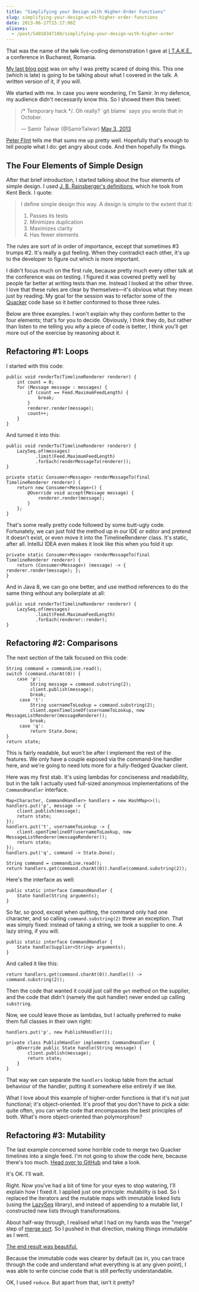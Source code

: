 ```yaml
---
title: "Simplifying your Design with Higher-Order Functions"
slug: simplifying-your-design-with-higher-order-functions
date: 2013-06-27T15:17:00Z
aliases:
  - /post/54018347100/simplifying-your-design-with-higher-order
---
```


That was the name of the ~~talk~~ live-coding demonstration I gave at [I
T.A.K.E.](http://itakeunconf.com/), a conference in Bucharest, Romania.

[My last blog
post](/post/51465038762/live-coding-at-a-conference-and-why-it-is-scary)
was on why I was pretty scared of doing this. This one (which is late)
is going to be talking about what I covered in the talk. A written
version of it, if you will.

<!--more-->

We started with me. In case you were wondering, I'm Samir. In my
defence, my audience didn't necessarily know this. So I showed them this
tweet:

> /\* Temporary hack \*/. Oh really? \`git blame\` says you wrote that
> in October.
>
> — Samir Talwar (@SamirTalwar) [May 3,
> 2013](https://twitter.com/SamirTalwar/statuses/330318101176524802)

[Peter Flint](https://twitter.com/drumbux) tells me that sums me up
pretty well. Hopefully that's enough to tell people what I do: get angry
about code. And then hopefully fix things.

## The Four Elements of Simple Design

After that brief introduction, I started talking about the four elements
of simple design. I used [J. B. Rainsberger's
definitions](http://www.jbrains.ca/permalink/the-four-elements-of-simple-design),
which he took from Kent Beck. I quote:

> I define simple design this way. A design is simple to the extent that
> it:
>
> 1.  Passes its tests
> 2.  Minimizes duplication
> 3.  Maximizes clarity
> 4.  Has fewer elements

The rules are sort of in order of importance, except that sometimes \#3
trumps \#2. It's really a gut feeling. When they contradict each other,
it's up to the developer to figure out which is more important.

I didn't focus much on the first rule, because pretty much every other
talk at the conference was on testing. I figured it was covered pretty
well by people far better at writing tests than me. Instead I looked at
the other three. I love that these rules are clear by themselves—it's
obvious what they mean just by reading. My goal for the session was to
refactor some of the [Quacker](https://github.com/SamirTalwar/Quacker)
code base so it better conformed to those three rules.

Below are three examples. I won't explain why they conform better to the
four elements; that's for you to decide. Obviously, I think they do, but
rather than listen to me telling you _why_ a piece of code is better, I
think you'll get more out of the exercise by reasoning about it.

## Refactoring \#1: Loops

I started with this code:

    public void renderTo(TimelineRenderer renderer) {
        int count = 0;
        for (Message message : messages) {
            if (count == Feed.MaximumFeedLength) {
                break;
            }
            renderer.render(message);
            count++;
        }
    }

And turned it into this:

    public void renderTo(TimelineRenderer renderer) {
        LazySeq.of(messages)
               .limit(Feed.MaximumFeedLength)
               .forEach(renderMessageTo(renderer));
    }

    private static Consumer<Message> renderMessageTo(final TimelineRenderer renderer) {
        return new Consumer<Message>() {
            @Override void accept(Message message) {
                renderer.render(message);
            }
        };
    }

That's some really pretty code followed by some butt-ugly code.
Fortunately, we can just fold the method up in our IDE or editor and
pretend it doesn't exist, or even move it into the TimelineRenderer
class. It's static, after all. IntelliJ IDEA even makes it look like
this when you fold it up:

    private static Consumer<Message> renderMessageTo(final TimelineRenderer renderer) {
        return (Consumer<Message>) (message) -> { renderer.render(message); };
    }

And in Java 8, we can go one better, and use method references to do the
same thing without any boilerplate at all:

    public void renderTo(TimelineRenderer renderer) {
        LazySeq.of(messages)
               .limit(Feed.MaximumFeedLength)
               .forEach(renderer::render);
    }

## Refactoring \#2: Comparisons

The next section of the talk focused on this code:

    String command = commandLine.read();
    switch (command.charAt(0)) {
        case 'p':
             String message = command.substring(2);
             client.publish(message);
             break;
         case 't':
             String usernameToLookup = command.substring(2);
             client.openTimelineOf(usernameToLookup, new MessageListRenderer(messageRenderer));
             break;
         case 'q':
             return State.Done;
    }
    return state;

This is fairly readable, but won't be after I implement the rest of the
features. We only have a couple exposed via the command-line handler
here, and we're going to need lots more for a fully-fledged Quacker
client.

Here was my first stab. It's using lambdas for conciseness and
readability, but in the talk I actually used full-sized anonymous
implementations of the `CommandHandler` interface.

    Map<Character, CommandHandler> handlers = new HashMap<>();
    handlers.put('p', message -> {
        client.publish(message);
        return state;
    });
    handlers.put('t', usernameToLookup -> {
        client.openTimelineOf(usernameToLookup, new MessageListRenderer(messageRenderer));
        return state;
    });
    handlers.put('q', command -> State.Done);

    String command = commandLine.read();
    return handlers.get(command.charAt(0)).handle(command.substring(2));

Here's the interface as well:

    public static interface CommandHandler {
        State handle(String arguments);
    }

So far, so good, except when quitting, the command only had one
character, and so calling `command.substring(2)` threw an exception.
That was simply fixed: instead of taking a string, we took a supplier to
one. A lazy string, if you will.

    public static interface CommandHandler {
        State handle(Supplier<String> arguments);
    }

And called it like this:

    return handlers.get(command.charAt(0)).handle(() -> command.substring(2));

Then the code that wanted it could just call the `get` method on the
supplier, and the code that didn't (namely the quit handler) never ended
up calling `substring`.

Now, we could leave those as lambdas, but I actually preferred to make
them full classes in their own right:

    handlers.put('p', new PublishHandler());

    private class PublishHandler implements CommandHandler {
        @Override public State handle(String message) {
            client.publish(message);
            return state;
        }
    }

That way we can separate the `handlers` lookup table from the actual
behaviour of the handler, putting it somewhere else entirely if we like.

What I love about this example of higher-order functions is that it's
not just functional; it's object-oriented. It's proof that you don't
have to pick a side: quite often, you can write code that encompasses
the best principles of both. What's more object-oriented than
polymorphism?

## Refactoring \#3: Mutability

The last example concerned some horrible code to merge two Quacker
timelines into a single feed. I'm not going to show the code here,
because there's too much. [Head over to
GitHub](https://github.com/SamirTalwar/Quacker/blob/840c527edd8867e3d0bdb5b6d9a300903cc53d76/src/main/java/com/noodlesandwich/quacker/communication/feed/AggregatedProfileFeed.java)
and take a look.

It's OK. I'll wait.

Right. Now you've had a bit of time for your eyes to stop watering, I'll
explain how I fixed it. I applied just one principle: mutability is bad.
So I replaced the iterators and the mutable maps with immutable linked
lists (using the [LazySeq](https://github.com/nurkiewicz/LazySeq)
library), and instead of appending to a mutable list, I constructed new
lists through transformations.

About half-way through, I realised what I had on my hands was the
"merge" step of [merge sort](http://en.wikipedia.org/wiki/Merge_sort).
So I pushed in that direction, making things immutable as I went.

[The end result was
beautiful.](https://github.com/SamirTalwar/Quacker/blob/ea5671480963cfebf4ec2122e726eb5300101975/src/main/java/com/noodlesandwich/quacker/communication/feed/AggregatedProfileFeed.java)

Because the immutable code was clearer by default (as in, you can trace
through the code and understand what everything is at any given point),
I was able to write concise code that is still perfectly understandable.

OK, I used `reduce`. But apart from that, isn't it pretty?
